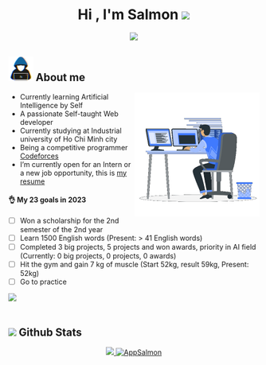 
<h1 align="center"><b>Hi , I'm Salmon </b><img src="https://media.giphy.com/media/hvRJCLFzcasrR4ia7z/giphy.gif" width="35"></h1>

<p align="center">
  <a href="https://github.com/DenverCoder1/readme-typing-svg"><img src="https://readme-typing-svg.herokuapp.com?font=Time+New+Roman&color=cyan&size=25&center=true&vCenter=true&width=600&height=50&lines=Artificial+Intelligence;++;Web+Developer;Data+Science+Student;"></a>
</p>

## <picture><img src = "https://github.com/0xAbdulKhalid/0xAbdulKhalid/raw/main/assets/mdImages/about_me.gif" width = 50px></picture> **About me**

<picture> <img align="right" src="https://github.com/0xAbdulKhalid/0xAbdulKhalid/raw/main/assets/mdImages/Right_Side.gif" width = 250px></picture>

- Currently learning Artificial Intelligence by Self
- A passionate Self-taught Web developer
- Currently studying at Industrial university of Ho Chi Minh city
- Being a competitive programmer [Codeforces](https://codeforces.com/profile/Salmon1)
- I’m currently open for an Intern or a new job opportunity, this is [my resume](https://salmon1.notion.site/salmon1/Primary-CV-8025f93017f24e3b9ec65dc0593c95bc)


####    👌 My 23 goals in 2023

- [ ] Won a scholarship for the 2nd semester of the 2nd year
- [ ] Learn 1500 English words (Present: > 41 English words)
- [ ] Completed 3 big projects, 5 projects and won awards, priority in AI field (Currently: 0 big projects, 0 projects, 0 awards)
- [ ] Hit the gym and gain 7 kg of muscle (Start 52kg, result 59kg, Present: 52kg)
- [ ] Go to practice

<img src="https://user-images.githubusercontent.com/73097560/115834477-dbab4500-a447-11eb-908a-139a6edaec5c.gif"><br><br>



## <img src="https://media.giphy.com/media/iY8CRBdQXODJSCERIr/giphy.gif" width="35"><b> Github Stats </b>

<div align="center">

<a href="https://github.com/AppSalmon">
  <img src="https://github-readme-stats.vercel.app/api?username=AppSalmon&include_all_commits=true&count_private=true&show_icons=true&line_height=20&title_color=7A7ADB&icon_color=2234AE&text_color=D3D3D3&bg_color=0,000000,130F40" width="450"/>
  <img src="https://github-readme-stats.vercel.app/api/top-langs?username=AppSalmon&show_icons=true&locale=en&layout=compact&line_height=20&title_color=7A7ADB&icon_color=2234AE&text_color=D3D3D3&bg_color=0,000000,130F40" width="375"  alt="AppSalmon"/>

</a>
</div>



